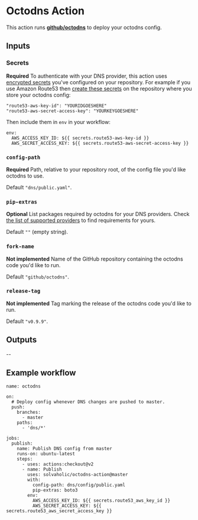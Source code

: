 # Octodns Action

This action runs [**github/octodns**](https://github.com/github/octodns) to deploy your octodns config.

## Inputs

### Secrets

**Required** To authenticate with your DNS provider, this action uses [encrypted secrets](https://help.github.com/actions/configuring-and-managing-workflows/creating-and-storing-encrypted-secrets#about-encrypted-secrets) you've configured on your repository. For example if you use Amazon Route53 then [create these secrets](https://help.github.com/actions/configuring-and-managing-workflows/creating-and-storing-encrypted-secrets#creating-encrypted-secrets) on the repository where you store your octodns config:

    "route53-aws-key-id": "YOURIDGOESHERE"
    "route53-aws-secret-access-key": "YOURKEYGOESHERE"

Then include them in `env` in your workflow:

```
env:
  AWS_ACCESS_KEY_ID: ${{ secrets.route53-aws-key-id }}
  AWS_SECRET_ACCESS_KEY: ${{ secrets.route53-aws-secret-access-key }}
```

### `config-path`

**Required** Path, relative to your repository root, of the config file you'd like octodns to use.

Default `"dns/public.yaml"`.

### `pip-extras`

**Optional** List packages required by octodns for your DNS providers. Check [the list of supported providers](https://github.com/github/octodns#supported-providers) to find requirements for yours.

Default `""` (empty string).

### `fork-name`

**Not implemented** Name of the GitHub repository containing the octodns code you'd like to run.

Default `"github/octodns"`.

### `release-tag`

**Not implemented** Tag marking the release of the octodns code you'd like to run.

Default `"v0.9.9"`.

## Outputs

--

## Example workflow

```
name: octodns

on:
  # Deploy config whenever DNS changes are pushed to master.
  push:
    branches:
      - master
    paths:
      - 'dns/*'

jobs:
  publish:
    name: Publish DNS config from master
    runs-on: ubuntu-latest
    steps:
      - uses: actions:checkout@v2
      - name: Publish
        uses: solvaholic/octodns-action@master
        with:
          config-path: dns/config/public.yaml
          pip-extras: boto3
        env:
          AWS_ACCESS_KEY_ID: ${{ secrets.route53_aws_key_id }}
          AWS_SECRET_ACCESS_KEY: ${{ secrets.route53_aws_secret_access_key }}
```
